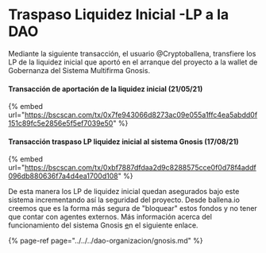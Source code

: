 # Traspaso Liquidez Inicial -LP a la DAO

Mediante la siguiente transacción, el usuario @Cryptoballena, transfiere los LP de la liquidez inicial que aportó en el arranque del proyecto a la wallet de Gobernanza del Sistema Multifirma Gnosis. 



#### Transacción de aportación de la liquidez inicial \(21/05/21\)

{% embed url="https://bscscan.com/tx/0x7fe943066d8273ac09e055a1ffc4ea5abdd0f151c89fc5e2856e5f5ef7039e50" %}

#### Transacción traspaso LP liquidez inicial al sistema Gnosis \(17/08/21\)

{% embed url="https://bscscan.com/tx/0xbf7887dfdaa2d9c8288575cce0f0d78f4addf096db880636f7a4d4ea1700d108" %}



De esta manera los LP de liquidez inicial quedan asegurados bajo este sistema incrementando así la seguridad del proyecto. Desde ballena.io creemos que es la forma más segura de "bloquear" estos fondos y no tener que contar con agentes externos. Más información acerca del funcionamiento del sistema Gnosis [e](../../../dao-organizacion/gnosis.md)n el siguiente enlace.



{% page-ref page="../../../dao-organizacion/gnosis.md" %}






